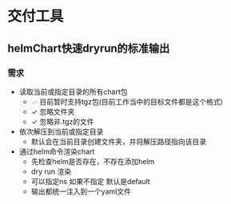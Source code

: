 # 交付工具
## helmChart快速dryrun的标准输出
### 需求
+ 读取当前或指定目录的所有chart包
  - <font color=#28FF28 >✓</font> 目前暂时支持tgz包(目前工作当中的目标文件都是这个格式)
  - ✓ 忽略文件夹
  - ✓ 忽略非.tgz的文件
+ 依次解压到当前或指定目录
  - 默认会在当前目录创建文件夹，并将解压路径指向该目录
+ 通过helm命令渲染chart
  - 先检查helm是否存在，不存在添加helm
  - dry run 渲染
  - 可以指定ns 如果不指定 默认是default
  - 输出都统一注入到一个yaml文件
  
